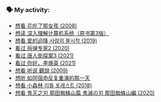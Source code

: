 ### 🗣 My activity:

<!-- DOUBAN-ACTIVITIES:START -->
- [想看 花吃了那女孩‎ (2008)](https://www.douban.com/people/153932994/status/3357840857/)
- [想读 深入理解计算机系统（原书第3版）](https://www.douban.com/people/153932994/status/3329553079/)
- [想看 爱的迫降 사랑의 불시착‎ (2019)](https://www.douban.com/people/153932994/status/3323637455/)
- [看过 拆弹专家2‎ (2020)](https://www.douban.com/people/153932994/status/3315516098/)
- [看过 唐人街探案3‎ (2021)](https://www.douban.com/people/153932994/status/3315515657/)
- [看过 你好，李焕英‎ (2021)](https://www.douban.com/people/153932994/status/3315515384/)
- [想看 听说 聽說‎ (2009)](https://www.douban.com/people/153932994/status/3314899577/)
- [想听 如同宿命反复重演的那一天](https://www.douban.com/people/153932994/status/3309206797/)
- [想看 小森林 리틀 포레스트‎ (2018)](https://www.douban.com/people/153932994/status/3308398726/)
- [想看 鬼灭之刃 那田蜘蛛山篇 鬼滅の刃 那田蜘蛛山編‎ (2020)](https://www.douban.com/people/153932994/status/3307782890/)
<!-- DOUBAN-ACTIVITIES:END -->
